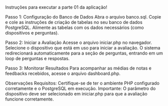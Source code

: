 Instruções para executar a parte 01 da aplicação!

Passo 1: Configuração do Banco de Dados
Abra o arquivo banco.sql.
Copie e cole as instruções de criação de tabelas no seu banco de dados PostgreSQL.
Alimente as tabelas com os dados necessários (como dispositivos e perguntas).

Passo 2: Iniciar a Avaliação
Acesse o arquivo iniciar.php no navegador.
Selecione o dispositivo que está em uso para iniciar a avaliação.
O sistema redirecionará automaticamente para a seção de perguntas, entrando em um loop de perguntas e respostas.

Passo 3: Monitorar Resultados
Para acompanhar as médias de notas e feedbacks recebidos, acesse o arquivo dashboard.php.

Observações
Requisitos: Certifique-se de ter o ambiente PHP configurado corretamente e o PostgreSQL em execução.
Importante: O parâmetro do dispositivo deve ser selecionado em iniciar.php para que a avaliação funcione corretamente.
